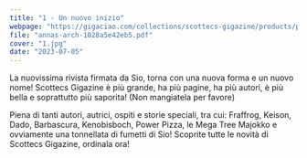 ```yaml
---
title: "1 - Un nuovo inizio"
webpage: "https://gigaciao.com/collections/scottecs-gigazine/products/preordina-scottecs-gigazine-un-nuovo-inizio"
file: "annas-arch-1028a5e42eb5.pdf"
cover: "1.jpg"
date: "2023-07-05"
---
```


La nuovissima rivista firmata da Sio, torna con una nuova forma e un nuovo nome! Scottecs Gigazine è più grande, ha più pagine, ha più autori, è più bella e soprattutto più saporita! (Non mangiatela per favore)

Piena di tanti autori, autrici, ospiti e storie speciali, tra cui: Fraffrog, Keison, Dado, Barbascura, Kenobisboch, Power Pizza, le Mega Tree Majokko e ovviamente una tonnellata di fumetti di Sio!
Scoprite tutte le novità di Scottecs Gigazine, ordinala ora!
